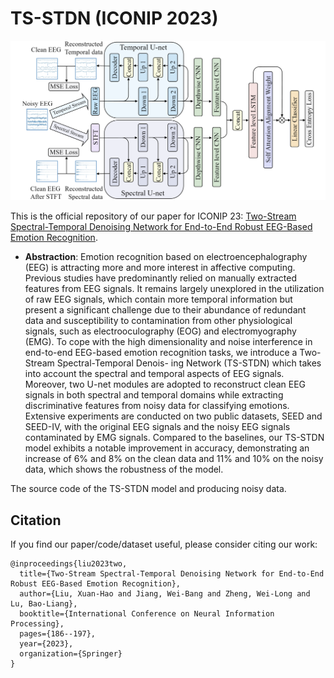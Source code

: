# TS-STDN (ICONIP 2023)

![TS-STDN model](TS-STDNmodel.png)

This is the official repository of our paper for ICONIP 23: [Two-Stream Spectral-Temporal Denoising Network for End-to-End Robust EEG-Based Emotion Recognition]([https://dl.acm.org/doi/10.1145/3581783.3613797](https://link.springer.com/chapter/10.1007/978-981-99-8067-3_14)).

- **Abstraction**: Emotion recognition based on electroencephalography (EEG) is attracting more and more interest in affective computing. Previous studies have predominantly relied on manually extracted features from EEG signals. It remains largely unexplored in the utilization of raw EEG signals, which contain more temporal information but present a significant challenge due to their abundance of redundant data and susceptibility to contamination from other physiological signals, such as electrooculography (EOG) and electromyography (EMG). To cope with the high dimensionality and noise interference in end-to-end EEG-based emotion recognition tasks, we introduce a Two-Stream Spectral-Temporal Denois- ing Network (TS-STDN) which takes into account the spectral and temporal aspects of EEG signals. Moreover, two U-net modules are adopted to reconstruct clean EEG signals in both spectral and temporal domains while extracting discriminative features from noisy data for classifying emotions. Extensive experiments are conducted on two public datasets, SEED and SEED-IV, with the original EEG signals and the noisy EEG signals contaminated by EMG signals. Compared to the baselines, our TS-STDN model exhibits a notable improvement in accuracy, demonstrating an increase of 6% and 8% on the clean data and 11% and 10% on the noisy data, which shows the robustness of the model.

The source code of the TS-STDN model and producing noisy data.

## Citation
If you find our paper/code/dataset useful, please consider citing our work:
```
@inproceedings{liu2023two,
  title={Two-Stream Spectral-Temporal Denoising Network for End-to-End Robust EEG-Based Emotion Recognition},
  author={Liu, Xuan-Hao and Jiang, Wei-Bang and Zheng, Wei-Long and Lu, Bao-Liang},
  booktitle={International Conference on Neural Information Processing},
  pages={186--197},
  year={2023},
  organization={Springer}
}
```
